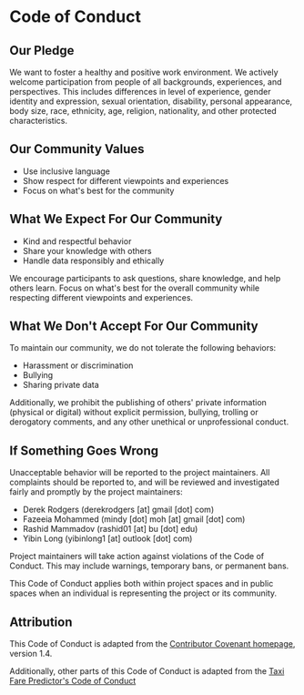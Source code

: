 # Code of Conduct

## Our Pledge

We want to foster a healthy and positive work environment. We actively welcome participation from people of all backgrounds, experiences, and perspectives. This includes differences in level of experience, gender identity and expression, sexual orientation, disability, personal appearance, body size, race, ethnicity, age, religion, nationality, and other protected characteristics.

## Our Community Values

* Use inclusive language
* Show respect for different viewpoints and experiences
* Focus on what's best for the community

## What We Expect For Our Community

* Kind and respectful behavior
* Share your knowledge with others
* Handle data responsibly and ethically

We encourage participants to ask questions, share knowledge, and help others learn. Focus on what's best for the overall community while respecting different viewpoints and experiences.

## What We Don't Accept For Our Community

To maintain our community, we do not tolerate the following behaviors:

* Harassment or discrimination
* Bullying
* Sharing private data

Additionally, we prohibit the publishing of others' private information (physical or digital) without explicit permission, bullying, trolling or derogatory comments, and any other unethical or unprofessional conduct.

## If Something Goes Wrong

Unacceptable behavior will be reported to the project maintainers. All complaints should be reported to, and will be reviewed and investigated fairly and promptly by the project maintainers:

* Derek Rodgers (derekrodgers [at] gmail [dot] com)
* Fazeeia Mohammed (mindy [dot] moh [at] gmail [dot] com)
* Rashid Mammadov (rashid01 [at] bu [dot] edu)
* Yibin Long (yibinlong1 [at] outlook [dot] com)

Project maintainers will take action against violations of the Code of Conduct. This may include warnings, temporary bans, or permanent bans.

This Code of Conduct applies both within project spaces and in public spaces when an individual is representing the project or its community.

## Attribution

This Code of Conduct is adapted from the [Contributor Covenant homepage](http://contributor-covenant.org/version/1/4), version 1.4.

Additionally, other parts of this Code of Conduct is adapted from the [Taxi Fare Predictor's Code of Conduct](https://github.com/UBC-MDS/DSCI_522_Group36_taxi_fare_predictor/blob/main/CODE_OF_CONDUCT.md)

